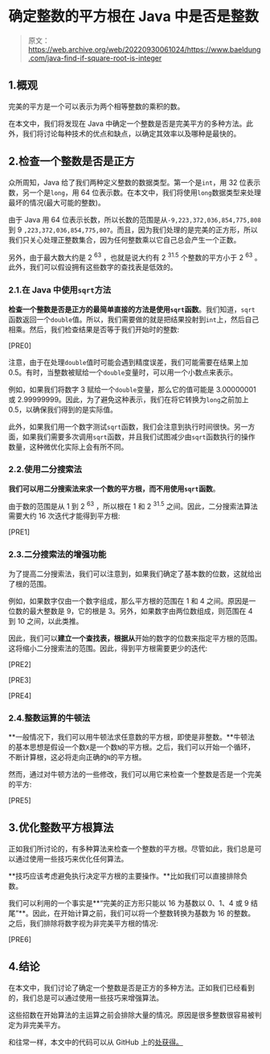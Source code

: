 # 确定整数的平方根在 Java 中是否是整数

> 原文：<https://web.archive.org/web/20220930061024/https://www.baeldung.com/java-find-if-square-root-is-integer>

## 1.概观

完美的平方是一个可以表示为两个相等整数的乘积的数。

在本文中，我们将发现在 Java 中确定一个整数是否是完美平方的多种方法。此外，我们将讨论每种技术的优点和缺点，以确定其效率以及哪种是最快的。

## 2.检查一个整数是否是正方

众所周知，Java 给了我们两种定义整数的数据类型。第一个是`int`，用 32 位表示数，另一个是`long`，用 64 位表示数。在本文中，我们将使用`long`数据类型来处理最坏的情况(最大可能的整数)。

由于 Java 用 64 位表示长数，所以长数的范围是从`-9,223,372,036,854,775,808`到 9 `,223,372,036,854,775,807`。而且，因为我们处理的是完美的正方形，所以我们只关心处理正整数集合，因为任何整数乘以它自己总会产生一个正数。

另外，由于最大数大约是 2 <sup>63</sup> ，也就是说大约有 2 <sup>31.5</sup> 个整数的平方小于 2 <sup>63</sup> 。此外，我们可以假设拥有这些数字的查找表是低效的。

### 2.1.在 Java 中使用`sqrt`方法

**检查一个整数是否是正方的最简单直接的方法是使用`sqrt`函数**。我们知道，`sqrt`函数返回一个`double`值。所以，我们需要做的就是把结果投射到`int`上，然后自己相乘。然后，我们检查结果是否等于我们开始时的整数:

[PRE0]

注意，由于在处理`double`值时可能会遇到精度误差，我们可能需要在结果上加 0.5。有时，当整数被赋给一个`double`变量时，可以用一个小数点来表示。

例如，如果我们将数字 3 赋给一个`double`变量，那么它的值可能是 3.00000001 或 2.99999999。因此，为了避免这种表示，我们在将它转换为`long`之前加上 0.5，以确保我们得到的是实际值。

此外，如果我们用一个数字测试`sqrt`函数，我们会注意到执行时间很快。另一方面，如果我们需要多次调用`sqrt`函数，并且我们试图减少由`sqrt`函数执行的操作数量，这种微优化实际上会有所不同。

### 2.2.使用二分搜索法

**我们可以用二分搜索法来求一个数的平方根，而不用使用`sqrt`函数**。

由于数的范围是从 1 到 2 <sup>63</sup> ，所以根在 1 和 2 <sup>31.5</sup> 之间。因此，二分搜索法算法需要大约 16 次迭代才能得到平方根:

[PRE1]

### 2.3.二分搜索法的增强功能

为了提高二分搜索法，我们可以注意到，如果我们确定了基本数的位数，这就给出了根的范围。

例如，如果数字仅由一个数字组成，那么平方根的范围在 1 和 4 之间。原因是一位数的最大整数是 9，它的根是 3。另外，如果数字由两位数组成，则范围在 4 到 10 之间，以此类推。

因此，我们可以**建立一个查找表，根据从**开始的数字的位数来指定平方根的范围。这将缩小二分搜索法的范围。因此，得到平方根需要更少的迭代:

[PRE2]

[PRE3]

[PRE4]

### 2.4.整数运算的牛顿法

**一般情况下，我们可以用牛顿法求任意数的平方根，即使是非整数。**牛顿法的基本思想是假设一个数`X`是一个数`N`的平方根。之后，我们可以开始一个循环，不断计算根，这必将走向正确的`N`的平方根。

然而，通过对牛顿方法的一些修改，我们可以用它来检查一个整数是否是一个完美的平方:

[PRE5]

## 3.优化整数平方根算法

正如我们所讨论的，有多种算法来检查一个整数的平方根。尽管如此，我们总是可以通过使用一些技巧来优化任何算法。

**技巧应该考虑避免执行决定平方根的主要操作。**比如我们可以直接排除负数。

我们可以利用的一个事实是**“完美的正方形只能以 16 为基数以 0、1、4 或 9 结尾”**。因此，在开始计算之前，我们可以将一个整数转换为基数为 16 的整数。之后，我们排除将数字视为非完美平方根的情况:

[PRE6]

## 4.结论

在本文中，我们讨论了确定一个整数是否是正方的多种方法。正如我们已经看到的，我们总是可以通过使用一些技巧来增强算法。

这些招数在开始算法的主运算之前会排除大量的情况。原因是很多整数很容易被判定为非完美平方。

和往常一样，本文中的代码可以从 GitHub 上的[处获得。](https://web.archive.org/web/20221208143919/https://github.com/eugenp/tutorials/tree/master/core-java-modules/core-java-numbers-4)
